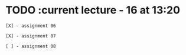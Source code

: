 # TODO      :current lecture - 16 at 13:20 

    [X] - assignment 06

    [X] - assignment 07

    [ ] - assignment 08
